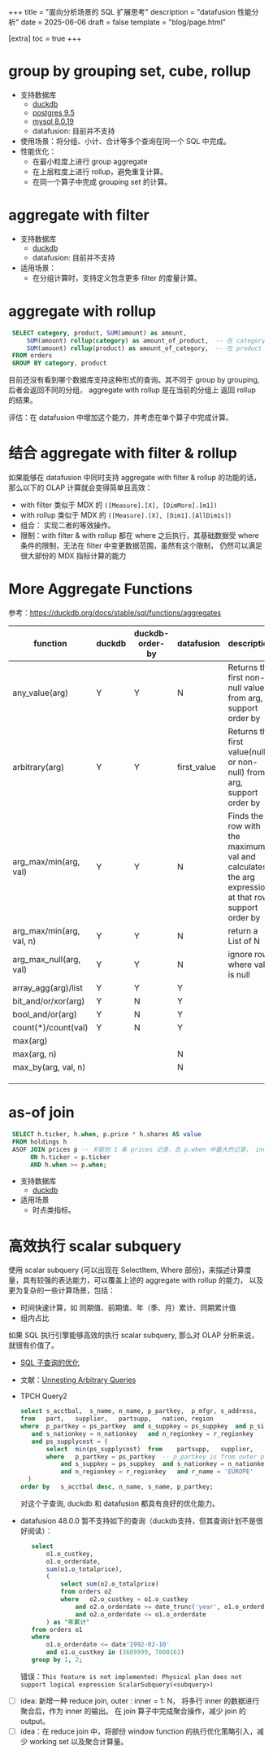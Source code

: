 +++
title = "面向分析场景的 SQL 扩展思考"
description = "datafusion 性能分析"
date = 2025-06-06
draft = false
template = "blog/page.html"

[extra]
toc = true
+++

# group by grouping set, cube, rollup
   - 支持数据库
     - [duckdb](https://duckdb.org/docs/stable/sql/query_syntax/grouping_sets)
     - [postgres 9.5](https://www.postgresql.org/docs/current/queries-table-expressions.html#QUERIES-GROUPING-SETS)
     - [mysql 8.0.19](https://dev.mysql.com/blog-archive/improvements-to-rollup-in-mysql/)
     - datafusion: 目前并不支持
   - 使用场景：将分组、小计、合计等多个查询在同一个 SQL 中完成。
   - 性能优化：
     - 在最小粒度上进行 group aggregate
     - 在上层粒度上进行 rollup，避免重复计算。
     - 在同一个算子中完成 grouping set 的计算。
# aggregate with filter
   - 支持数据库
     - [duckdb](https://duckdb.org/docs/stable/sql/functions/aggregates)
     - datafusion: 目前并不支持
   - 适用场景：
     - 在分组计算时，支持定义包含更多 filter 的度量计算。
# aggregate with rollup
   ```sql
    SELECT category, product, SUM(amount) as amount, 
        SUM(amount) rollup(category) as amount_of_product,  -- 在 category 上 rollup
        SUM(amount) rollup(product) as amount_of_category,  -- 在 product 上 rollup
    FROM orders
    GROUP BY category, product
   ```
   目前还没有看到哪个数据库支持这种形式的查询。其不同于 group by grouping, 后者会返回不同的分组， aggregate with rollup 是在当前的分组上
   返回 rollup 的结果。
   
   评估：在 datafusion 中增加这个能力，并考虑在单个算子中完成计算。 
# 结合 aggregate with filter & rollup

   如果能够在 datafusion 中同时支持 aggregate with filter & rollup 的功能的话，那么以下的 OLAP 计算就会变得简单且高效：
   - with filter 类似于 MDX 的 `([Measure].[X], [DimMore].[m1])`
   - with rollup 类似于 MDX 的 `([Measure].[X], [Dim1].[AllDim1s])`
   - 组合： 实现二者的等效操作。
   - 限制：with filter & with rollup 都在 where 之后执行，其基础数据受 where 条件的限制，无法在 filter 中变更数据范围，虽然有这个限制，
     仍然可以满足很大部份的 MDX 指标计算的能力 
# More Aggregate Functions
    
   参考：https://duckdb.org/docs/stable/sql/functions/aggregates

   | function                 | duckdb | duckdb-order-by | datafusion  | description                                                                                        |
   |--------------------------|--------|-----------------|-------------|----------------------------------------------------------------------------------------------------|
   | any_value(arg)           | Y      | Y               | N           | Returns the first non-null value from arg, support order by                                        |
   | arbitrary(arg)           | Y      | Y               | first_value | Returns the first value(null or non-null) from arg, support order by                               |
   | arg_max/min(arg, val)    | Y      | Y               | N           | Finds the row with the maximum val and calculates the arg expression at that row. support order by |
   | arg_max/min(arg, val, n) | Y      | Y               | N           | return a List of N                                                                                 |
   | arg_max_null(arg, val)   | Y      | Y               | N           | ignore rows where val is null                                                                      |
   | array_agg(arg)/list      | Y      | Y               | Y           |                                                                                                    |
   | bit_and/or/xor(arg)      | Y      | N               | Y           |                                                                                                    |
   | bool_and/or(arg)         | Y      | N               | Y           |                                                                                                    |
   | count(*)/count(val)      | Y      | N               | Y           |                                                                                                    |
   | max(arg)                 |        |                 |             |                                                                                                    |
   | max(arg, n)              |        |                 | N           |                                                                                                    |
   | max_by(arg, val, n)      |        |                 | N           |                                                                                                    |
   |                          |        |                 |             |                                                                                                    |
   |                          |        |                 |             |                                                                                                    |
   |                          |        |                 |             |                                                                                                    |

# as-of join
   ```sql 
    SELECT h.ticker, h.when, p.price * h.shares AS value
    FROM holdings h
    ASOF JOIN prices p -- 关联到 1 条 prices 记录，去 p.when 中最大的记录， inner join 丢弃找不到的 join, or left join 采用 outer join
         ON h.ticker = p.ticker
         AND h.when >= p.when;
   ```
   - 支持数据库
     - [duckdb](https://duckdb.org/docs/stable/guides/sql_features/asof_join#inner-asof-joins)
   - 适用场景
     - 时点类指标。

# 高效执行 scalar subquery
   使用 scalar subquery (可以出现在 SelectItem, Where 部份)，来描述计算度量，具有较强的表达能力，可以覆盖上述的 aggregate with rollup 的能力，
   以及更为复杂的一些计算场景，包括：
   - 时间快速计算，如 同期值、前期值、年（季、月）累计、同期累计值
   - 组内占比
   
   如果 SQL 执行引擎能够高效的执行 scalar subquery, 那么对 OLAP 分析来说，就很有价值了。
   - [SQL 子查询的优化](https://ericfu.me/subquery-optimization/)
   - 文献：[Unnesting Arbitrary Queries](https://ericfu.me/subquery-optimization/)
   
   - TPCH Query2
     ```sql
     select	s_acctbal,	s_name,	n_name,	p_partkey,	p_mfgr,	s_address,	s_phone,	s_comment	
     from	part,	supplier,	partsupp,	nation,	region	
     where	p_partkey = ps_partkey	and s_suppkey = ps_suppkey	and p_size = 15	and p_type like '%BRASS'	
        and s_nationkey = n_nationkey	and n_regionkey = r_regionkey	and r_name = 'EUROPE'	
        and ps_supplycost = (	
            select	min(ps_supplycost)	from	partsupp,	supplier,	nation,	region	
            where	p_partkey = ps_partkey	-- p_partkey is from outer part
                and s_suppkey = ps_suppkey	and s_nationkey = n_nationkey	
                and n_regionkey = r_regionkey	and r_name = 'EUROPE'	
       )	
     order by	s_acctbal desc,	n_name,	s_name,	p_partkey;
     ```
     对这个子查询, duckdb 和 datafusion 都具有良好的优化能力。
   - datafusion 48.0.0 暂不支持如下的查询（duckdb支持，但其查询计划不是很好阅读）：
     ```sql
        select 
            o1.o_custkey,
            o1.o_orderdate, 
            sum(o1.o_totalprice),
            (
                select sum(o2.o_totalprice)
                from orders o2
                where 	o2.o_custkey = o1.o_custkey 
                    and o2.o_orderdate >= date_trunc('year', o1.o_orderdate) 
                    and o2.o_orderdate <= o1.o_orderdate
            ) as "年累计"
        from orders o1 
        where 
            o1.o_orderdate <= date'1992-02-10' 
            and o1.o_custkey in (3689999, 7800163)
        group by 1, 2;
     ```     
     错误：`This feature is not implemented: Physical plan does not support logical expression ScalarSubquery(<subquery>)`
   - [ ] idea: 新增一种 reduce join, outer : inner = 1: N， 将多行 inner 的数据进行聚合后，作为 inner 的输出。
     在 join 算子中完成聚合操作，减少 join 的 output。
   - [ ] idea：在 reduce join 中，将部份 window function 的执行优化策略引入，减少 working set 以及聚合计算量。

